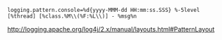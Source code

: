 ```properties
logging.pattern.console=%d{yyyy-MMM-dd HH:mm:ss.SSS} %-5level [%thread] [%class.%M\\(%F:%L\\)] - %msg%n
```

http://logging.apache.org/log4j/2.x/manual/layouts.html#PatternLayout

